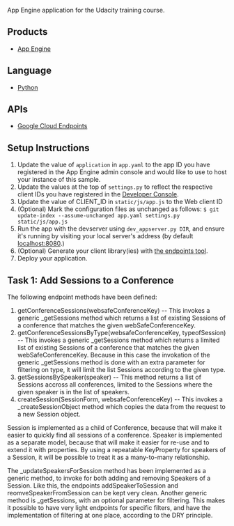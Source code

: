 App Engine application for the Udacity training course.

## Products
- [App Engine][1]

## Language
- [Python][2]

## APIs
- [Google Cloud Endpoints][3]

## Setup Instructions
1. Update the value of `application` in `app.yaml` to the app ID you
   have registered in the App Engine admin console and would like to use to host
   your instance of this sample.
1. Update the values at the top of `settings.py` to
   reflect the respective client IDs you have registered in the
   [Developer Console][4].
1. Update the value of CLIENT_ID in `static/js/app.js` to the Web client ID
1. (Optional) Mark the configuration files as unchanged as follows:
   `$ git update-index --assume-unchanged app.yaml settings.py static/js/app.js`
1. Run the app with the devserver using `dev_appserver.py DIR`, and ensure it's running by visiting your local server's address (by default [localhost:8080][5].)
1. (Optional) Generate your client library(ies) with [the endpoints tool][6].
1. Deploy your application.

## Task 1: Add Sessions to a Conference
The following endpoint methods have been defined:
1. getConferenceSessions(websafeConferenceKey) -- This invokes a generic _getSessions method which returns a list of existing Sessions of a conference that matches the given webSafeConferenceKey.
1. getConferenceSessionsByType(websafeConferenceKey, typeofSession) -- This invokes a generic _getSessions method which returns a limited list of existing Sessions of a conference that matches the given webSafeConferenceKey. Because in this case the invokation of the generic _getSessions method is done with an extra parameter for filtering on type, it will limit the list Sessions according to the given type.
1. getSessionsBySpeaker(speaker) -- This method returns a list of Sessions accross all conferences, limited to the Sessions where the given speaker is in the list of speakers.
1. createSession(SessionForm, websafeConferenceKey) -- This invokes a _createSessionObject method which copies the data from the request to a new Session object.

Session is implemented as a child of Conference, because that will make it easier to quickly find all sessions of a conference.
Speaker is implemented as a separate model, because that will make it easier for re-use and to extend it with properties.
By using a repeatable KeyProperty for speakers of a Session, it will be possible to treat it as a many-to-many relationship.

The _updateSpeakersForSession method has been implemented as a generic method, to invoke for both adding and removing Speakers of a Session.
Like this, the endpoints addSpeakerToSession and reomveSpeakerFromSession can be kept very clean.
Another generic method is _getSessions, with an optional parameter for filtering. This makes it possible to have very light endpoints for specific filters, and have the implementation of filtering at one place, according to the DRY principle.

[1]: https://developers.google.com/appengine
[2]: http://python.org
[3]: https://developers.google.com/appengine/docs/python/endpoints/
[4]: https://console.developers.google.com/
[5]: https://localhost:8080/
[6]: https://developers.google.com/appengine/docs/python/endpoints/endpoints_tool
